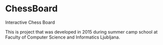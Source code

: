 # ChessBoard
Interactive Chess Board

This is project that was developed in 2015 during summer camp school at Faculty of Computer Science and Informatics Ljubljana.

